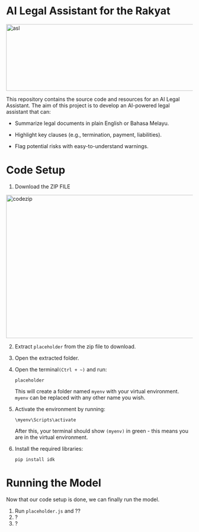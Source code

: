 # AI Legal Assistant for the Rakyat
<img width="600" height="180" alt="asl" src="https://cdn.prod.website-files.com/672b8fcccce3fc53bb92fb97/672bab1defe652cd000583cc_1.png" />

This repository contains the source code and resources for an AI Legal Assistant. The aim of this project is to develop an AI-powered legal assistant that can:

* Summarize legal documents in plain English or Bahasa Melayu.

* Highlight key clauses (e.g., termination, payment, liabilities).

* Flag potential risks with easy-to-understand warnings.


 # Code Setup

  1. Download the ZIP FILE
<img width="619" height="387" alt="codezip" src="https://bpb-us-e1.wpmucdn.com/sites.northwestern.edu/dist/b/3044/files/2021/05/github.png" />

  2. Extract `placeholder` from the zip file to download.

  3. Open the extracted folder.

  4. Open the terminal`(Ctrl + ~)` and run:
     ```
     placeholder
     ```
     This will create a folder named `myenv` with your virtual environment. `myenv` can be replaced with any other name you wish.

  5. Activate the environment by running:
     ```
     \myenv\Scripts\activate
     ```
     After this, your terminal should show `(myenv)` in green - this means you are in the virtual environment.

  6. Install the required libraries:
     ```
     pip install idk
     ```
     
# Running the Model
  Now that our code setup is done, we can finally run the model.

  1. Run `placeholder.js` and ??
  2. ?
  3. ?

     

     

     



     

     

     
 
    
      




